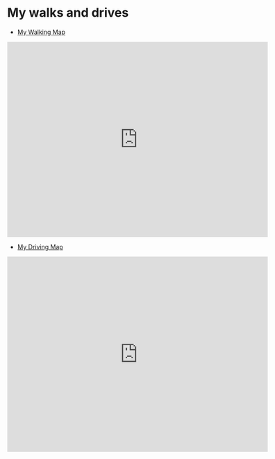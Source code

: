 # My walks and drives

- [My Walking Map]({https://goo.gl/maps/DsSCW7Ni6Ht})

<iframe src="https://www.google.com/maps/embed?pb=!1m28!1m12!1m3!1d43044.57869701336!2d-122.16708814676791!3d47.60112499676294!2m3!1f0!2f0!3f0!3m2!1i1024!2i768!4f13.1!4m13!3e6!4m5!1s0x54906db9910ca40d%3A0x36a6f60d6d0b83e2!2sCrossroads+Park%2C+Bellevue%2C+WA+98008!3m2!1d47.617733099999995!2d-122.1249031!4m5!1s0x54906c1e28d06265%3A0xbb6915939ab3de70!2sBellevue+College%2C+3000+Landerholm+Cir+SE%2C+Bellevue%2C+WA+98007!3m2!1d47.585351499999994!2d-122.1482834!5e0!3m2!1sen!2sus!4v1454371018750" width="600" height="450" frameborder="0" style="border:0" allowfullscreen></iframe>

- [My Driving Map]({https://www.google.com/maps/dir/Tyee+Middle+School,+Southeast+Allen+Road,+Bellevue,+WA/Walmart,+Marketplace+at+Factoria,+12620+SE+41st+Pl,+Bellevue,+WA+98006/@47.5708551,-122.1739135,15z/data=!3m1!5s0x54906955a812cc4b:0x7edf0a3a588366cc!4m14!4m13!1m5!1m1!1s0x54906eac29782ec9:0xd8a1e9d44e42b140!2m2!1d-122.1584144!2d47.5734585!1m5!1m1!1s0x5490695446db82b1:0x154967cb59bb7905!2m2!1d-122.172382!2d47.572799!3e0})

<iframe src="https://www.google.com/maps/embed?pb=!1m28!1m12!1m3!1d10767.369527715173!2d-122.17391351979168!3d47.570855066914504!2m3!1f0!2f0!3f0!3m2!1i1024!2i768!4f13.1!4m13!3e0!4m5!1s0x54906eac29782ec9%3A0xd8a1e9d44e42b140!2sTyee+Middle+School%2C+Southeast+Allen+Road%2C+Bellevue%2C+WA!3m2!1d47.5734585!2d-122.1584144!4m5!1s0x5490695446db82b1%3A0x154967cb59bb7905!2sWalmart%2C+Marketplace+at+Factoria%2C+12620+SE+41st+Pl%2C+Bellevue%2C+WA+98006!3m2!1d47.572798999999996!2d-122.172382!5e0!3m2!1sen!2sus!4v1455498806055" width="600" height="450" frameborder="0" style="border:0" allowfullscreen></iframe>
